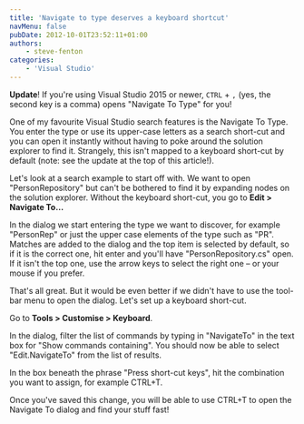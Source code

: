 ```yaml
---
title: 'Navigate to type deserves a keyboard shortcut'
navMenu: false
pubDate: 2012-10-01T23:52:11+01:00
authors:
    - steve-fenton
categories:
    - 'Visual Studio'
---
```


**Update**! If you're using Visual Studio 2015 or newer, `CTRL` + `,` (yes, the second key is a comma) opens "Navigate To Type" for you!

One of my favourite Visual Studio search features is the Navigate To Type. You enter the type or use its upper-case letters as a search short-cut and you can open it instantly without having to poke around the solution explorer to find it. Strangely, this isn't mapped to a keyboard short-cut by default (note: see the update at the top of this article!).

Let's look at a search example to start off with. We want to open "PersonRepository" but can't be bothered to find it by expanding nodes on the solution explorer. Without the keyboard short-cut, you go to **Edit > Navigate To…**

In the dialog we start entering the type we want to discover, for example "PersonRep" or just the upper case elements of the type such as "PR". Matches are added to the dialog and the top item is selected by default, so if it is the correct one, hit enter and you'll have "PersonRepository.cs" open. If it isn't the top one, use the arrow keys to select the right one – or your mouse if you prefer.

That's all great. But it would be even better if we didn't have to use the tool-bar menu to open the dialog. Let's set up a keyboard short-cut.

Go to **Tools > Customise > Keyboard**.

In the dialog, filter the list of commands by typing in "NavigateTo" in the text box for "Show commands containing". You should now be able to select "Edit.NavigateTo" from the list of results.

In the box beneath the phrase "Press short-cut keys", hit the combination you want to assign, for example CTRL+T.

Once you've saved this change, you will be able to use CTRL+T to open the Navigate To dialog and find your stuff fast!
